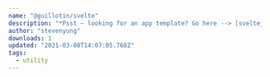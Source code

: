 ```yaml
---
name: "@guillotin/svelte"
description: "*Psst — looking for an app template? Go here --> [sveltejs/template](https://github.com/sveltejs/template)*"
author: "stevenyung"
downloads: 1
updated: "2021-03-08T14:07:05.768Z"
tags: 
  - utility
---
```

